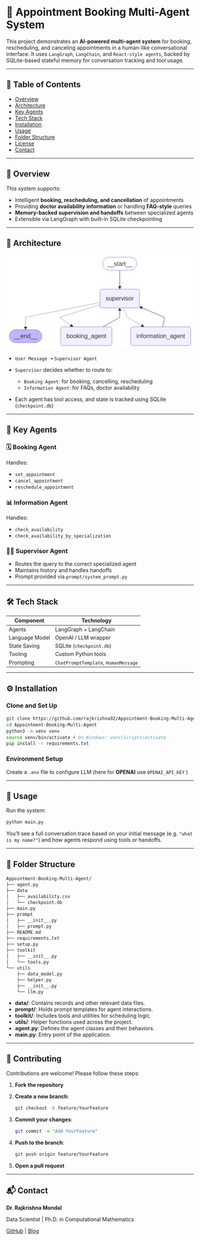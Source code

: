 # 🤖 Appointment Booking Multi-Agent System

This project demonstrates an **AI-powered multi-agent system** for booking, rescheduling, and canceling appointments in a human-like conversational interface. It uses `LangGraph`, `LangChain`, and `React-style agents`, backed by SQLite-based stateful memory for conversation tracking and tool usage.

---

## 📌 Table of Contents

* [Overview](#overview)
* [Architecture](#architecture)
* [Key Agents](#key-agents)
* [Tech Stack](#tech-stack)
* [Installation](#installation)
* [Usage](#usage)
* [Folder Structure](#folder-structure)
* [License](#license)
* [Contact](#contact)

---

## 📖 Overview

This system supports:

* Intelligent **booking, rescheduling, and cancellation** of appointments
* Providing **doctor availability information** or handling **FAQ-style** queries
* **Memory-backed supervision and handoffs** between specialized agents
* Extensible via LangGraph with built-in SQLite checkpointing

---

## 🧠 Architecture

<p align="center">
  <img src="image.png" alt="Architecture Diagram" width="600"/>
</p>

* `User Message` ➝ `Supervisor Agent`
* `Supervisor` decides whether to route to:

  * `Booking Agent`: for booking, cancelling, rescheduling
  * `Information Agent`: for FAQs, doctor availability
* Each agent has tool access, and state is tracked using SQLite (`checkpoint.db`)

---

## 🧱 Key Agents

### 🗓️ Booking Agent

Handles:

* `set_appointment`
* `cancel_appointment`
* `reschedule_appointment`

### 📊 Information Agent

Handles:

* `check_availability`
* `check_availability_by_specialization`

### 🧑‍⚖️ Supervisor Agent

* Routes the query to the correct specialized agent
* Maintains history and handles handoffs
* Prompt provided via `prompt/system_prompt.py`

---

## 🛠️ Tech Stack

| Component      | Technology                           |
| -------------- | ------------------------------------ |
| Agents         | LangGraph + LangChain                |
| Language Model | OpenAI / LLM wrapper                 |
| State Saving   | SQLite (`checkpoint.db`)             |
| Tooling        | Custom Python tools                  |
| Prompting      | `ChatPromptTemplate`, `HumanMessage` |

---

## ⚙️ Installation

### Clone and Set Up

```bash
git clone https://github.com/rajkrishna92/Appointment-Booking-Multi-Agent.git
cd Appointment-Booking-Multi-Agent
python3 -m venv venv
source venv/bin/activate # On Windows: venv\Scripts\activate
pip install -r requirements.txt
```

### Environment Setup

Create a `.env` file to configure LLM (here for **OPENAI** use `OPENAI_API_KEY` )

---

## 🚀 Usage

Run the system:

```bash
python main.py
```

You’ll see a full conversation trace based on your initial message (e.g. `"what is my name?"`) and how agents respond using tools or handoffs.

---

## 📁 Folder Structure

```
Appointment-Booking-Multi-Agent/
├── agent.py
├── data
│   ├── availability.csv
│   └── checkpoint.db
├── main.py
├── prompt
│   ├── __init__.py
│   ├── prompt.py
├── README.md
├── requirements.txt
├── setup.py
├── toolkit
│   ├── __init__.py
│   └── tools.py
└── utils
    ├── data_model.py
    ├── helper.py
    ├── __init__.py
    └── llm.py
```

* **data/**: Contains records and other relevant data files.
* **prompt/**: Holds prompt templates for agent interactions.
* **toolkit/**: Includes tools and utilities for scheduling logic.
* **utils/**: Helper functions used across the project.
* **agent.py**: Defines the agent classes and their behaviors.
* **main.py**: Entry point of the application.

---

## 🤝 Contributing

Contributions are welcome! Please follow these steps:

1. **Fork the repository**

2. **Create a new branch**:

   ```bash
   git checkout -b feature/YourFeature
   ```

3. **Commit your changes**:

   ```bash
   git commit -m "Add YourFeature"
   ```

4. **Push to the branch**:

   ```bash
   git push origin feature/YourFeature
   ```

5. **Open a pull request**

---

## 📬 Contact

**Dr. Rajkrishna Mondal**

Data Scientist | Ph.D. in Computational Mathematics

[GitHub](https://github.com/rajkrishna92) | [Blog](https://www.rajkrishna92.github.io)
